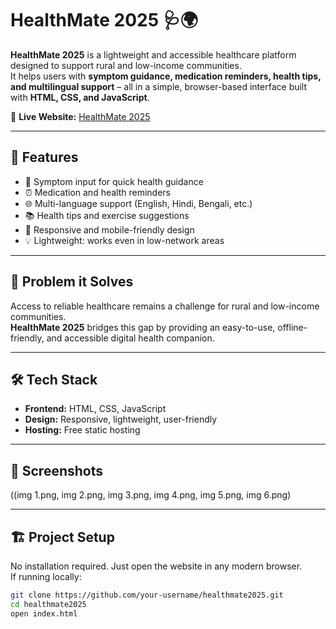 # HealthMate 2025 🩺🌍

**HealthMate 2025** is a lightweight and accessible healthcare platform designed to support rural and low-income communities.  
It helps users with **symptom guidance, medication reminders, health tips, and multilingual support** – all in a simple, browser-based interface built with **HTML, CSS, and JavaScript**.

🔗 **Live Website:** [HealthMate 2025](https://healthmate2025.ct.ws/?i=2)

---

## 🚀 Features
- 📝 Symptom input for quick health guidance  
- ⏰ Medication and health reminders  
- 🌐 Multi-language support (English, Hindi, Bengali, etc.)  
- 📚 Health tips and exercise suggestions  
- 📱 Responsive and mobile-friendly design  
- 💡 Lightweight: works even in low-network areas  

---

## 🎯 Problem it Solves
Access to reliable healthcare remains a challenge for rural and low-income communities.  
**HealthMate 2025** bridges this gap by providing an easy-to-use, offline-friendly, and accessible digital health companion.

---

## 🛠️ Tech Stack
- **Frontend:** HTML, CSS, JavaScript  
- **Design:** Responsive, lightweight, user-friendly  
- **Hosting:** Free static hosting  

---

## 📸 Screenshots
((img 1.png, img 2.png, img 3.png, img 4.png, img 5.png, img 6.png)

---

## 🏗️ Project Setup
No installation required. Just open the website in any modern browser.  
If running locally:  
```bash
git clone https://github.com/your-username/healthmate2025.git
cd healthmate2025
open index.html
